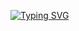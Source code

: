 <a href="https://git.io/typing-svg"><img src="https://readme-typing-svg.herokuapp.com?font=Chillax&pause=1000&center=true&repeat=false&width=435&lines=Javi+%7C+FrontEnd+%7C+Arquitecto++de+SW" alt="Typing SVG" /></a>
